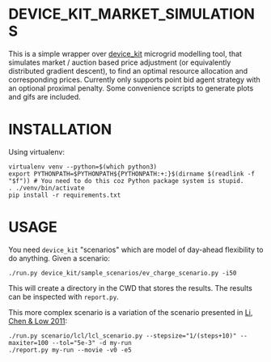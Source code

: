 # DEVICE_KIT_MARKET_SIMULATIONS
This is a simple wrapper over [device_kit](https://github.com/sgpinkus/device_kit) microgrid modelling tool, that simulates market / auction based price adjustment (or equivalently distributed gradient descent), to find an optimal resource allocation and corresponding prices. Currently only supports point bid agent strategy with an optional proximal penalty. Some convenience scripts to generate plots and gifs are included.

# INSTALLATION
Using virtualenv:

```
virtualenv venv --python=$(which python3)
export PYTHONPATH=$PYTHONPATH${PYTHONPATH:+:}$(dirname $(readlink -f "$f")) # You need to do this coz Python package system is stupid.
. ./venv/bin/activate
pip install -r requirements.txt
```

# USAGE
You need `device_kit` "scenarios" which are model of day-ahead flexibility to do anything. Given a scenario:

    ./run.py device_kit/sample_scenarios/ev_charge_scenario.py -i50

This will create a directory in the CWD that stores the results. The results can be inspected with `report.py`.

This more complex scenario is a variation of the scenario presented in [Li, Chen & Low 2011][lcl]:

    ./run.py scenario/lcl/lcl_scenario.py --stepsize="1/(steps+10)" --maxiter=100 --tol="5e-3" -d my-run
    ./report.py my-run --movie -v0 -e5

[lcl]: (https://ieeexplore.ieee.org/abstract/document/6039082/)
